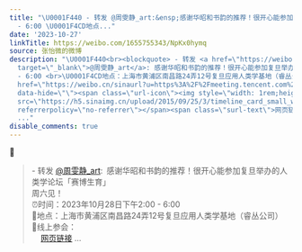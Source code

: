 ```yaml
---
title: "\U0001F440 - 转发 @周雯静_art:&ensp;感谢华昭和书韵的推荐！很开心能参加复旦举办的人类学论坛「赛博生育」周六见！⏰时间：2023年10月28日下午2:00
  - 6:00 \U0001F4CD地点..."
date: '2023-10-27'
linkTitle: https://weibo.com/1655755343/NpKx0hymq
source: 张怡微的微博
description: "\U0001F440<br><blockquote> - 转发 <a href=\"https://weibo.com/6461740246\"
  target=\"_blank\">@周雯静_art</a>: 感谢华昭和书韵的推荐！很开心能参加复旦举办的人类学论坛「赛博生育」<br>周六见！<br>⏰时间：2023年10月28日下午2:00
  - 6:00 <br>\U0001F4CD地点：上海市黄浦区南昌路24弄12号复旦应用人类学基地（睿丛公司）<br>\U0001F517线上参会：<br><a
  href=\"https://weibo.cn/sinaurl?u=https%3A%2F%2Fmeeting.tencent.com%2Fdm%2FZNdroZ1XQsGr\"
  data-hide=\"\"><span class=\"url-icon\"><img style=\"width: 1rem;height: 1rem\"
  src=\"https://h5.sinaimg.cn/upload/2015/09/25/3/timeline_card_small_web_default.png\"
  referrerpolicy=\"no-referrer\"></span><span class=\"surl-text\">网页链接</span></a>
  ..."
disable_comments: true
---
```

👀<br><blockquote> - 转发 <a href="https://weibo.com/6461740246" target="_blank">@周雯静_art</a>: 感谢华昭和书韵的推荐！很开心能参加复旦举办的人类学论坛「赛博生育」<br>周六见！<br>⏰时间：2023年10月28日下午2:00 - 6:00 <br>📍地点：上海市黄浦区南昌路24弄12号复旦应用人类学基地（睿丛公司）<br>🔗线上参会：<br><a href="https://weibo.cn/sinaurl?u=https%3A%2F%2Fmeeting.tencent.com%2Fdm%2FZNdroZ1XQsGr" data-hide=""><span class="url-icon"><img style="width: 1rem;height: 1rem" src="https://h5.sinaimg.cn/upload/2015/09/25/3/timeline_card_small_web_default.png" referrerpolicy="no-referrer"></span><span class="surl-text">网页链接</span></a> ...